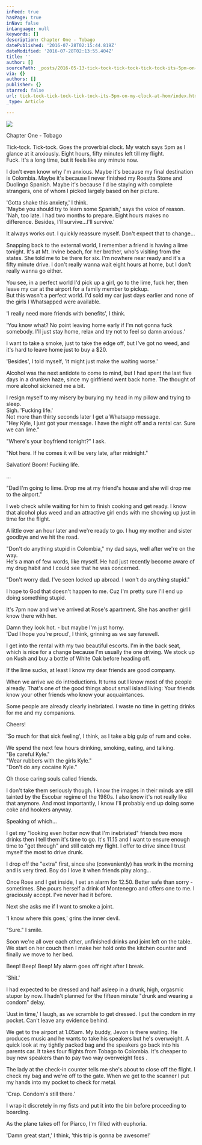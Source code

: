 ```yaml
---
inFeed: true
hasPage: true
inNav: false
inLanguage: null
keywords: []
description: Chapter One - Tobago
datePublished: '2016-07-28T02:15:44.819Z'
dateModified: '2016-07-28T02:13:55.404Z'
title: ''
author: []
sourcePath: _posts/2016-05-13-tick-tock-tick-tock-tick-tock-its-5pm-on-my-clock-at-hom.md
via: {}
authors: []
publisher: {}
starred: false
url: tick-tock-tick-tock-tick-tock-its-5pm-on-my-clock-at-hom/index.html
_type: Article

---
```

![](https://the-grid-user-content.s3-us-west-2.amazonaws.com/feea70bd-4dea-4553-93a2-7b7720197cb9.jpg)

Chapter One - Tobago

Tick-tock. Tick-tock. Goes the proverbial clock. My watch says 5pm as I glance at it anxiously. Eight hours, fifty minutes left till my flight.   
Fuck. It's a long time, but it feels like any minute now.

I don't even know why I'm anxious. Maybe it's because my final destination is Colombia. Maybe it's because I never finished my Roestta Stone and Duolingo Spanish. Maybe it's because I'd be staying with complete strangers, one of whom I picked largely based on her picture.

'Gotta shake this anxiety,' I think.   
'Maybe you should try to learn some Spanish,' says the voice of reason.  
'Nah, too late. I had two months to prepare. Eight hours makes no difference. Besides, I'll survive...I'll survive.' 

It always works out. I quickly reassure myself. Don't expect that to change...

Snapping back to the external world, I remember a friend is having a lime tonight. It's at Mt. Irvine beach, for her brother, who's visiting from the states. She told me to be there for six. I'm nowhere near ready and it's a fifty minute drive. I don't really wanna wait eight hours at home, but I don't really wanna go either.

You see, in a perfect world I'd pick up a girl, go to the lime, fuck her, then leave my car at the airport for a family member to pickup.  
But this wasn't a perfect world. I'd sold my car just days earlier and none of the girls I Whatsapped were available. 

'I really need more friends with benefits', I think.

'You know what? No point leaving home early if I'm not gonna fuck somebody. I'll just stay home, relax and try not to feel so damn anxious.'

I want to take a smoke, just to take the edge off, but I've got no weed, and it's hard to leave home just to buy a $20\. 

'Besides', I told myself, 'it might just make the waiting worse.'

Alcohol was the next antidote to come to mind, but I had spent the last five days in a drunken haze, since my girlfriend went back home. The thought of more alcohol sickened me a bit.

I resign myself to my misery by burying my head in my pillow and trying to sleep.  
Sigh. 'Fucking life.'  
Not more than thirty seconds later I get a Whatsapp message.   
"Hey Kyle, I just got your message. I have the night off and a rental car. Sure we can lime." 

"Where's your boyfriend tonight?" I ask. 

"Not here. If he comes it will be very late, after midnight." 

Salvation! Boom! Fucking life.

...

"Dad I'm going to lime. Drop me at my friend's house and she will drop me to the airport." 

I web check while waiting for him to finish cooking and get ready. I know that alcohol plus weed and an attractive girl ends with me showing up just in time for the flight.

A little over an hour later and we're ready to go. I hug my mother and sister goodbye and we hit the road. 

"Don't do anything stupid in Colombia," my dad says, well after we're on the way.   
He's a man of few words, like myself. He had just recently become aware of my drug habit and I could see that he was concerned.

"Don't worry dad. I've seen locked up abroad. I won't do anything stupid."

I hope to God that doesn't happen to me. Cuz I'm pretty sure I'll end up doing something stupid.

It's 7pm now and we've arrived at Rose's apartment. She has another girl I know there with her. 

Damn they look hot. - but maybe I'm just horny.   
'Dad I hope you're proud', I think, grinning as we say farewell. 

I get into the rental with my two beautiful escorts. I'm in the back seat, which is nice for a change because I'm usually the one driving. We stock up on Kush and buy a bottle of White Oak before heading off.

If the lime sucks, at least I know my dear friends are good company.

When we arrive we do introductions. It turns out I know most of the people already. That's one of the good things about small island living: Your friends know your other friends who know your acquaintances. 

Some people are already clearly inebriated. I waste no time in getting drinks for me and my companions. 

Cheers!

'So much for that sick feeling', I think, as I take a big gulp of rum and coke. 

We spend the next few hours drinking, smoking, eating, and talking.   
"Be careful Kyle."  
"Wear rubbers with the girls Kyle."  
"Don't do any cocaine Kyle." 

Oh those caring souls called friends. 

I don't take them seriously though. I know the images in their minds are still tainted by the Escobar regime of the 1980s. I also know it's not really like that anymore. And most importantly, I know I'll probably end up doing some coke and hookers anyway.

Speaking of which...

I get my "looking even hotter now that I'm inebriated" friends two more drinks then I tell them it's time to go. It's 11.15 and I want to ensure enough time to "get through" and still catch my flight. I offer to drive since I trust myself the most to drive drunk. 

I drop off the "extra" first, since she (conveniently) has work in the morning and is very tired. Boy do I love it when friends play along...

Once Rose and I get inside, I set an alarm for 12.50\. Better safe than sorry - sometimes. She pours herself a drink of Montenegro and offers one to me. I graciously accept. I've never had it before. 

Next she asks me if I want to smoke a joint. 

'I know where this goes,' grins the inner devil.

"Sure." I smile.

Soon we're all over each other, unfinished drinks and joint left on the table. We start on her couch then I make her hold onto the kitchen counter and finally we move to her bed. 

Beep! Beep! Beep! My alarm goes off right after I break. 

'Shit.'

I had expected to be dressed and half asleep in a drunk, high, orgasmic stupor by now. I hadn't planned for the fifteen minute "drunk and wearing a condom" delay.

'Just in time,' I laugh, as we scramble to get dressed. I put the condom in my pocket. Can't leave any evidence behind. 

We get to the airport at 1.05am. My buddy, Jevon is there waiting. He produces music and he wants to take his speakers but he's overweight. A quick look at my tightly packed bag and the speakers go back into his parents car. It takes four flights from Tobago to Colombia. It's cheaper to buy new speakers than to pay two way overweight fees . 

The lady at the check-in counter tells me she's about to close off the flight. I check my bag and we're off to the gate. When we get to the scanner I put my hands into my pocket to check for metal. 

'Crap. Condom's still there.' 

I wrap it discretely in my fists and put it into the bin before proceeding to boarding.

As the plane takes off for Piarco, I'm filled with euphoria.

'Damn great start,' I think, 'this trip is gonna be awesome!'